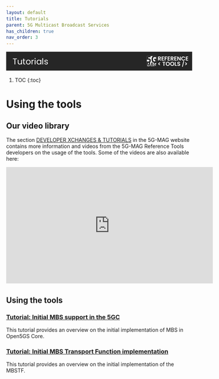 ```yaml
---
layout: default
title: Tutorials
parent: 5G Multicast Broadcast Services
has_children: true
nav_order: 3
---
```

<img src="../../assets/images/Banner_Tutorials.png" /> 

1. TOC
{:toc}

# Using the tools

## Our video library

The section [DEVELOPER XCHANGES & TUTORIALS](https://www.5g-mag.com/tutorials) in the 5G-MAG website contains more information and videos from the 5G-MAG Reference Tools developers on the usage of the tools. Some of the videos are also available here:

<iframe width="560" height="315" src="https://www.youtube.com/embed/videoseries?si=2h7e4UtqtprhAA8B&amp;list=PLFqKJZ78_IWXSCsSEKeyAay10luuVF9io" title="YouTube video player" frameborder="0" allow="accelerometer; autoplay; clipboard-write; encrypted-media; gyroscope; picture-in-picture; web-share" referrerpolicy="strict-origin-when-cross-origin" allowfullscreen></iframe>

## Using the tools

### [Tutorial: Initial MBS support in the 5GC](./tutorials/mbs-in-5gc.html)
This tutorial provides an overview on the initial implementation of MBS in Open5GS Core.

### [Tutorial: Initial MBS Transport Function implementation](./tutorials/mbstf.html)
This tutorial provides an overview on the initial implementation of the MBSTF.
